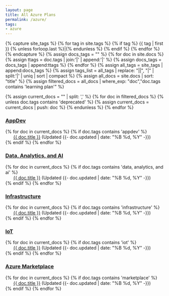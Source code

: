 ```yaml
---
layout: page
title: All Azure Plans
permalink: /azure/
tags:
- azure
---
```

{% capture site_tags %}
{% for tag in site.tags %}
    {% if tag %}
        {{ tag | first }}
        {% unless forloop.last %}|{% endunless %}
    {% endif %}
{% endfor %}
{% endcapture %}
{% assign docs_tags = "" %}
{% for doc in site.docs %}
    {% assign ttags = doc.tags | join:'|' | append:'|' %}
    {% assign docs_tags = docs_tags | append:ttags %}
{% endfor %}
{% assign all_tags = site_tags | append:docs_tags %}
{% assign tags_list = all_tags | replace: "||", "|" | split:'|' | uniq | sort | compact %}
{% assign all_docs = site.docs | sort: "title" %}
{% assign filtered_docs = all_docs | where_exp: "doc","doc.tags contains 'learning plan'" %}

{% assign current_docs = "" | split: ',' %}
{% for doc in filtered_docs %}
{% unless doc.tags contains 'deprecated' %}
{% assign current_docs = current_docs | push: doc %}
{% endunless %}
{% endfor %}

<h3><a href="{{- site.baseurl -}}/azure/appdev/">AppDev</a></h3>
{% for doc in current_docs %}
{% if doc.tags contains 'appdev' %}
<div class="tag-entry" style="padding-left:25px;">
    <div><a href="{{- site.baseurl -}}{{- doc.url -}}">{{ doc.title }}</a> (Updated <time datetime="{{- doc.updated | date_to_xmlschema -}}"> {{- doc.updated | date: "%B %d, %Y" -}}</time>)</div>
</div>
{% endif %}
{% endfor %}

<h3><a href="{{- site.baseurl -}}/azure/data-analytics-ai/">Data, Analytics, and AI</a></h3>
{% for doc in current_docs %}
{% if doc.tags contains 'data, analytics, and ai' %}
<div class="tag-entry" style="padding-left:25px;">
    <div><a href="{{- site.baseurl -}}{{- doc.url -}}">{{ doc.title }}</a> (Updated <time datetime="{{- doc.updated | date_to_xmlschema -}}"> {{- doc.updated | date: "%B %d, %Y" -}}</time>)</div>
</div>
{% endif %}
{% endfor %}

<h3><a href="{{- site.baseurl -}}/azure/infrastructure/">Infrastructure</a></h3>
{% for doc in current_docs %}
{% if doc.tags contains 'infrastructure' %}
<div class="tag-entry" style="padding-left:25px;">
    <div><a href="{{- site.baseurl -}}{{- doc.url -}}">{{ doc.title }}</a> (Updated <time datetime="{{- doc.updated | date_to_xmlschema -}}"> {{- doc.updated | date: "%B %d, %Y" -}}</time>)</div>
</div>
{% endif %}
{% endfor %}

<h3><a href="{{- site.baseurl -}}/azure/iot/">IoT</a></h3>
{% for doc in current_docs %}
{% if doc.tags contains 'iot' %}
<div class="tag-entry" style="padding-left:25px;">
    <div><a href="{{- site.baseurl -}}{{- doc.url -}}">{{ doc.title }}</a> (Updated <time datetime="{{- doc.updated | date_to_xmlschema -}}"> {{- doc.updated | date: "%B %d, %Y" -}}</time>)</div>
</div>
{% endif %}
{% endfor %}

<h3><a href="{{- site.baseurl -}}/azure/azure-marketplace/">Azure Marketplace</a></h3>
{% for doc in current_docs %}
{% if doc.tags contains 'marketplace' %}
<div class="tag-entry" style="padding-left:25px;">
    <div><a href="{{- site.baseurl -}}{{- doc.url -}}">{{ doc.title }}</a> (Updated <time datetime="{{- doc.updated | date_to_xmlschema -}}"> {{- doc.updated | date: "%B %d, %Y" -}}</time>)</div>
</div>
{% endif %}
{% endfor %}